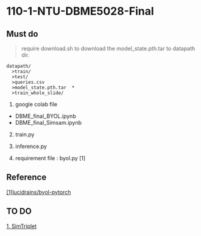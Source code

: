 # 110-1-NTU-DBME5028-Final

## Must do

> require download.sh to download the model_state.pth.tar to datapath dir.

```
datapath/
  >train/  
  >test/  
  >queries.csv  
  >model_state.pth.tar  *
  >train_whole_slide/ 
```

1. google colab file 
* DBME_final_BYOL.ipynb
* DBME_final_Simsam.ipynb

2. train.py

3. inference.py

4. requirement file : byol.py [1]


## Reference 
[[1]lucidrains/byol-pytorch](https://github.com/lucidrains/byol-pytorch)


## TO DO
[1. SimTriplet](https://arxiv.org/pdf/2103.05585.pdf)
